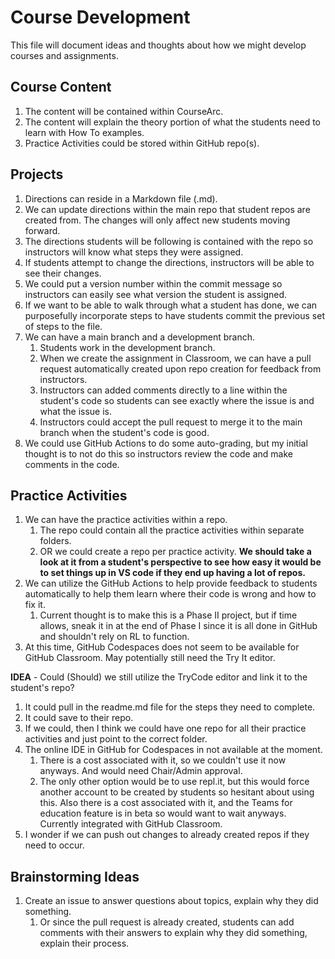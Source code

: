 # Course Development
This file will document ideas and thoughts about how we might develop courses and assignments.

## Course Content
1. The content will be contained within CourseArc.
2. The content will explain the theory portion of what the students need to learn with How To examples.
3. Practice Activities could be stored within GitHub repo(s).

## Projects
1. Directions can reside in a Markdown file (.md). 
2. We can update directions within the main repo that student repos are created from. The changes will only affect new students moving forward.
3. The directions students will be following is contained with the repo so instructors will know what steps they were assigned. 
4. If students attempt to change the directions, instructors will be able to see their changes.
5. We could put a version number within the commit message so instructors can easily see what version the student is assigned.
6. If we want to be able to walk through what a student has done, we can purposefully incorporate steps to have students commit the previous set of steps to the file.
7. We can have a main branch and a development branch. 
   1. Students work in the development branch. 
   2. When we create the assignment in Classroom, we can have a pull request automatically created upon repo creation for feedback from instructors.
   3. Instructors can added comments directly to a line within the student's code so students can see exactly where the issue is and what the issue is.
   4. Instructors could accept the pull request to merge it to the main branch when the student's code is good.
8. We could use GitHub Actions to do some auto-grading, but my initial thought is to not do this so instructors review the code and make comments in the code.
  
## Practice Activities
1. We can have the practice activities within a repo.
   1. The repo could contain all the practice activities within separate folders.
   2. OR we could create a repo per practice activity. **We should take a look at it from a student's perspective to see how easy it would be to set things up in VS code if they end up having a lot of repos.**
2. We can utilize the GitHub Actions to help provide feedback to students automatically to help them learn where their code is wrong and how to fix it.
   1. Current thought is to make this is a Phase II project, but if time allows, sneak it in at the end of Phase I since it is all done in GitHub and shouldn't rely on RL to function.
3. At this time, GitHub Codespaces does not seem to be available for GitHub Classroom. May potentially still need the Try It editor.

**IDEA** - Could (Should) we still utilize the TryCode editor and link it to the student's repo?
1. It could pull in the readme.md file for the steps they need to complete. 
2. It could save to their repo.
3. If we could, then I think we could have one repo for all their practice activities and just point to the correct folder.
4. The online IDE in GitHub for Codespaces in not available at the moment. 
   1. There is a cost associated with it, so we couldn't use it now anyways. And would need Chair/Admin approval.
   2. The only other option would be to use repl.it, but this would force another account to be created by students so hesitant about using this. Also there is a cost associated with it, and the Teams for education feature is in beta so would want to wait anyways. Currently integrated with GitHub Classroom.
5. I wonder if we can push out changes to already created repos if they need to occur.

## Brainstorming Ideas
1. Create an issue to answer questions about topics, explain why they did something.
   1. Or since the pull request is already created, students can add comments with their answers to explain why they did something, explain their process.
